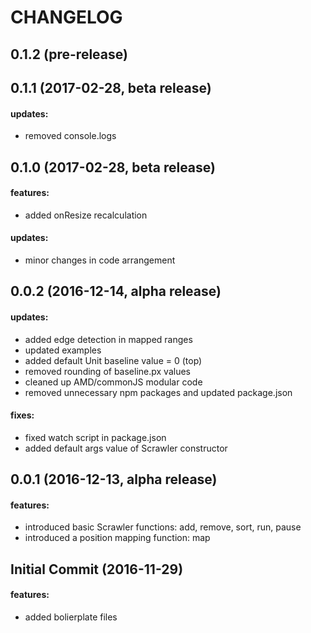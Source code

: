 CHANGELOG
=========


## 0.1.2 (pre-release)

## 0.1.1 (2017-02-28, beta release)

#### updates:
 - removed console.logs

## 0.1.0 (2017-02-28, beta release)

#### features:
 - added onResize recalculation

#### updates:
 - minor changes in code arrangement

## 0.0.2 (2016-12-14, alpha release)

#### updates:
 - added edge detection in mapped ranges
 - updated examples
 - added default Unit baseline value = 0 (top)
 - removed rounding of baseline.px values
 - cleaned up AMD/commonJS modular code
 - removed unnecessary npm packages and updated package.json

#### fixes:
 - fixed watch script in package.json
 - added default args value of Scrawler constructor

## 0.0.1 (2016-12-13, alpha release)

#### features:
 - introduced basic Scrawler functions: add, remove, sort, run, pause
 - introduced a position mapping function: map

## Initial Commit (2016-11-29)

#### features:
 - added bolierplate files



